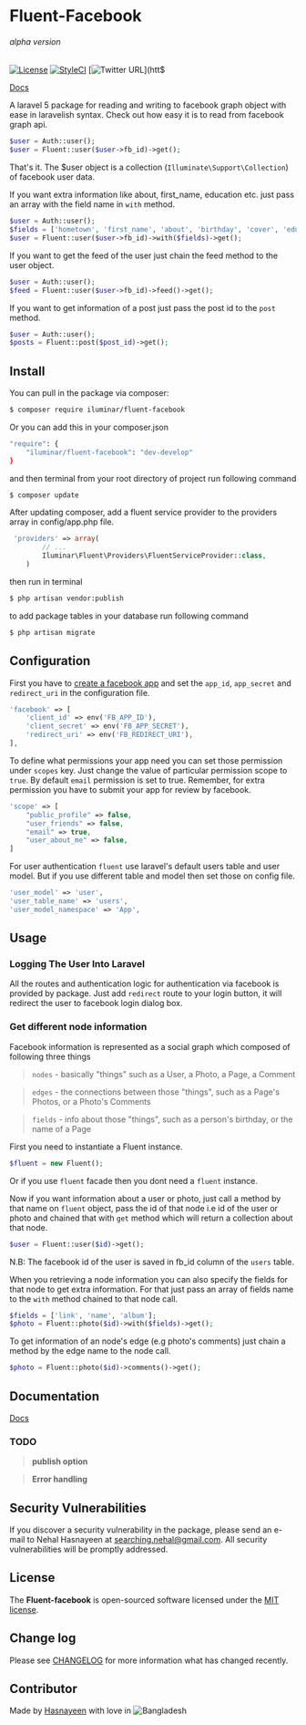 # Fluent-Facebook
###### alpha version
[![License](https://poser.pugx.org/iluminar/fluent-facebook/license?format=flat-square)](https://packagist.org/packages/iluminar/fluent-facebook)
[![StyleCI](https://styleci.io/repos/65401645/shield?branch=master)](https://styleci.io/repos/65401645)
[![Twitter URL](https://img.shields.io/twitter/url/https/twitter.com/fold_left.svg?style=social&label=Follow%20%40hasnayeen)](htt$

[Docs](https://iluminar.github.io/README.html)

A laravel 5 package for reading and writing to facebook graph object with ease in laravelish syntax. Check out how easy it is to read from facebook graph api.
``` php
$user = Auth::user();
$user = Fluent::user($user->fb_id)->get();
```
That's it. The $user object is a collection (`Illuminate\Support\Collection`) of facebook user data.

If you want extra information like about, first_name, education etc. just pass an array with the field name in `with` method.
``` php
$user = Auth::user();
$fields = ['hometown', 'first_name', 'about', 'birthday', 'cover', 'education'];
$user = Fluent::user($user->fb_id)->with($fields)->get();
```

If you want to get the feed of the user just chain the feed method to the user object. 
``` php
$user = Auth::user();
$feed = Fluent::user($user->fb_id)->feed()->get();
```


If you want to get information of a post just pass the post id to the `post` method. 
``` php
$user = Auth::user();
$posts = Fluent::post($post_id)->get();
```

## Install

You can pull in the package via composer:
``` bash
$ composer require iluminar/fluent-facebook
```

Or you can add this in your composer.json

``` bash
"require": {
    "iluminar/fluent-facebook": "dev-develop"
}
```

and then terminal from your root directory of project run following command
``` bash
$ composer update
```

After updating composer, add a fluent service provider to the providers array in config/app.php file.

``` php
 'providers' => array(
        // ...
        Iluminar\Fluent\Providers\FluentServiceProvider::class,
    )
```

then run in terminal
``` bash
$ php artisan vendor:publish
```

to add package tables in your database run following command
``` bash
$ php artisan migrate
```

## Configuration

First you have to [create a facebook app](https://developers.facebook.com/apps/) and set the `app_id`, `app_secret` and `redirect_uri` in the configuration file.
``` php
'facebook' => [
    'client_id' => env('FB_APP_ID'),
    'client_secret' => env('FB_APP_SECRET'),
    'redirect_uri' => env('FB_REDIRECT_URI'),
],
```

To define what permissions your app need you can set those permission under `scopes` key. Just change the value of particular permission scope to `true`. By default `email` permission is set to true. Remember, for extra permission you have to submit your app for review by facebook.
``` php
'scope' => [
    "public_profile" => false,
    "user_friends" => false,
    "email" => true,
    "user_about_me" => false,
]
```

For user authentication `fluent` use laravel's default users table and user model. But if you use different table and model then set those on config file.
``` php
'user_model' => 'user',
'user_table_name' => 'users',
'user_model_namespace' => 'App',

```

## Usage

### Logging The User Into Laravel

All the routes and authentication logic for authentication via facebook is provided by package. Just add `redirect` route to your login button, it will redirect the user to facebook login dialog box.

### Get different node information
Facebook information is represented as a social graph which composed of following three things
> `nodes` - basically "things" such as a User, a Photo, a Page, a Comment

> `edges` - the connections between those "things", such as a Page's Photos, or a Photo's Comments

> `fields` - info about those "things", such as a person's birthday, or the name of a Page

First you need to instantiate a Fluent instance.
``` php
$fluent = new Fluent();
```
Or if you use `fluent` facade then you dont need a `fluent` instance.

Now if you want information about a user or photo, just call a method by that name on `fluent` object, pass the id of that node i.e id of the user or photo and chained that with `get` method which will return a collection about that node.
``` php
$user = Fluent::user($id)->get();
```
N.B: The facebook id of the user is saved in fb_id column of the `users` table.

When you retrieving a node information you can also specify the fields for that node to get extra information. For that just pass an array of fields name to the `with` method chained to that node call.
``` php
$fields = ['link', 'name', 'album'];
$photo = Fluent::photo($id)->with($fields)->get();
```

To get information of an node's edge (e.g photo's comments) just chain a method by the edge name to the node call.
``` php
$photo = Fluent::photo($id)->comments()->get();
```

## Documentation

[Docs](https://iluminar.github.io/README.html)

### TODO

> **publish option**

> **Error handling**

## Security Vulnerabilities

If you discover a security vulnerability in the package, please send an e-mail to Nehal Hasnayeen at searching.nehal@gmail.com. All security vulnerabilities will be promptly addressed.

## License

The **Fluent-facebook** is open-sourced software licensed under the [MIT license](http://opensource.org/licenses/MIT).

## Change log

Please see [CHANGELOG](CHANGELOG.md) for more information what has changed recently.

## Contributor

Made by [Hasnayeen](https://github.com/hasnayeen) with love in ![Bangladesh](https://upload.wikimedia.org/wikipedia/commons/thumb/f/f9/Flag_of_Bangladesh.svg/20px-Flag_of_Bangladesh.svg.png)
